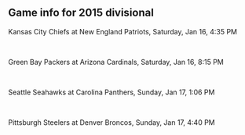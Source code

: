 ## Game info for 2015 divisional
Kansas City Chiefs at New England Patriots, Saturday, Jan 16, 4:35 PM


<br/>

Green Bay Packers at Arizona Cardinals, Saturday, Jan 16, 8:15 PM


<br/>

Seattle Seahawks at Carolina Panthers, Sunday, Jan 17, 1:06 PM


<br/>

Pittsburgh Steelers at Denver Broncos, Sunday, Jan 17, 4:40 PM

